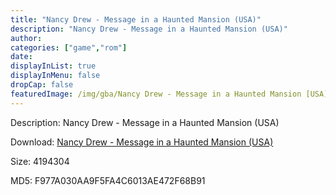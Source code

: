 ```yaml
---
title: "Nancy Drew - Message in a Haunted Mansion (USA)"
description: "Nancy Drew - Message in a Haunted Mansion (USA)"
author: 
categories: ["game","rom"]
date: 
displayInList: true
displayInMenu: false
dropCap: false
featuredImage: /img/gba/Nancy Drew - Message in a Haunted Mansion [USA].jpg
---
```


Description: Nancy Drew - Message in a Haunted Mansion (USA)

Download: <a style="text-decoration:underline;" href="https://mega.nz/#!neBwyS6L!Pvv7qRnBY6HsRpivA_H2ZpCf2p-7X2Dzecf6o4-PvVo" target = "_blank" rel = "nofollow" > Nancy Drew - Message in a Haunted Mansion (USA)</a>

Size: 4194304

MD5: F977A030AA9F5FA4C6013AE472F68B91

